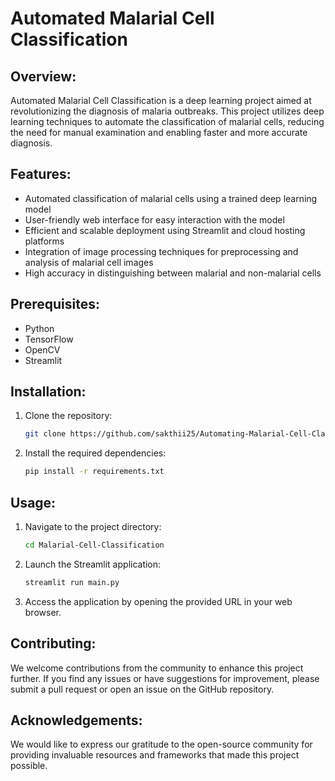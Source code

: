# Automated Malarial Cell Classification

## Overview:

Automated Malarial Cell Classification is a deep learning project aimed at revolutionizing the diagnosis of malaria outbreaks. This project utilizes deep learning techniques to automate the classification of malarial cells, reducing the need for manual examination and enabling faster and more accurate diagnosis.

## Features:

- Automated classification of malarial cells using a trained deep learning model
- User-friendly web interface for easy interaction with the model
- Efficient and scalable deployment using Streamlit and cloud hosting platforms
- Integration of image processing techniques for preprocessing and analysis of malarial cell images
- High accuracy in distinguishing between malarial and non-malarial cells

## Prerequisites:

- Python 
- TensorFlow 
- OpenCV 
- Streamlit 

## Installation:

1. Clone the repository:
   ``` bash
   git clone https://github.com/sakthii25/Automating-Malarial-Cell-Classification-Using-Deep-Learning.git
   ```

3. Install the required dependencies:
   ``` bash
   pip install -r requirements.txt
   ```

## Usage:

1. Navigate to the project directory:
   ``` bash
   cd Malarial-Cell-Classification
   ```

3. Launch the Streamlit application:
   ``` bash
   streamlit run main.py
   ```

5. Access the application by opening the provided URL in your web browser.

## Contributing:

We welcome contributions from the community to enhance this project further. If you find any issues or have suggestions for improvement, please submit a pull request or open an issue on the GitHub repository.


## Acknowledgements:

We would like to express our gratitude to the open-source community for providing invaluable resources and frameworks that made this project possible.
